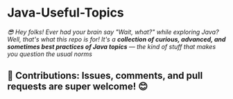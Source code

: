 # Java-Useful-Topics

*😎 Hey folks! Ever had your brain say "Wait, what?" while exploring Java? Well, that's what this repo is for! It's a **collection of curious, advanced, and sometimes best practices of Java topics** — the kind of stuff that makes you question the usual norms*

## 🚀 **Contributions:** Issues, comments, and pull requests are super welcome! 😊
